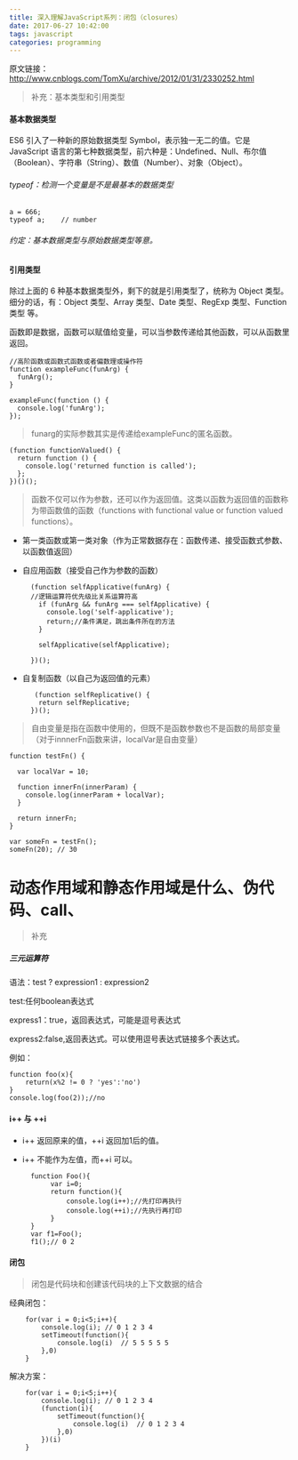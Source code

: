 ```yaml
---
title: 深入理解JavaScript系列：闭包（closures）
date: 2017-06-27 10:42:00
tags: javascript
categories: programming
---
```

原文链接：http://www.cnblogs.com/TomXu/archive/2012/01/31/2330252.html

>补充：基本类型和引用类型

#### 基本数据类型

ES6 引入了一种新的原始数据类型 Symbol，表示独一无二的值。它是 JavaScript 语言的第七种数据类型，前六种是：Undefined、Null、布尔值（Boolean）、字符串（String）、数值（Number）、对象（Object）。
###### typeof：检测一个变量是不是最基本的数据类型

	a = 666;
	typeof a;    // number 

<!-- more -->

###### 约定：基本数据类型与原始数据类型等意。

#### 引用类型

除过上面的 6 种基本数据类型外，剩下的就是引用类型了，统称为 Object 类型。细分的话，有：Object 类型、Array 类型、Date 类型、RegExp 类型、Function 类型 等。


函数即是数据，函数可以赋值给变量，可以当参数传递给其他函数，可以从函数里返回。

	//高阶函数或函数式函数或者偏数理或操作符
	function exampleFunc(funArg) {
	  funArg();
	}
	
	exampleFunc(function () {
	  console.log('funArg');
	});

>funarg的实际参数其实是传递给exampleFunc的匿名函数。


	(function functionValued() {
	  return function () {
	    console.log('returned function is called');
	  };
	})()();

>函数不仅可以作为参数，还可以作为返回值。这类以函数为返回值的函数称为带函数值的函数（functions with functional value or function valued functions）。

* 第一类函数或第一类对象（作为正常数据存在：函数传递、接受函数式参数、以函数值返回）
* 自应用函数（接受自己作为参数的函数）


		(function selfApplicative(funArg) {
		//逻辑运算符优先级比关系运算符高
		  if (funArg && funArg === selfApplicative) {
		    console.log('self-applicative');
		    return;//条件满足，跳出条件所在的方法
		  }
		
		  selfApplicative(selfApplicative);
		
		})();


* 自复制函数（以自己为返回值的元素）


		 (function selfReplicative() {
		  return selfReplicative;
		})();


>自由变量是指在函数中使用的，但既不是函数参数也不是函数的局部变量（对于innnerFn函数来讲，localVar是自由变量）

	function testFn() {
	
	  var localVar = 10;
	
	  function innerFn(innerParam) {
	    console.log(innerParam + localVar);
	  }
	
	  return innerFn;
	}
	
	var someFn = testFn();
	someFn(20); // 30
# 动态作用域和静态作用域是什么、伪代码、call、
>补充
##### 三元运算符
语法：test ? expression1 : expression2

test:任何boolean表达式

express1：true，返回表达式，可能是逗号表达式

express2:false,返回表达式。可以使用逗号表达式链接多个表达式。


例如：

	function foo(x){
		return(x%2 != 0 ? 'yes':'no') 
	}
	console.log(foo(2));//no

#### i++ 与 ++i
* i++ 返回原来的值，++i 返回加1后的值。
* i++ 不能作为左值，而++i 可以。


		function Foo(){
		     var i=0;
		     return function(){
		         console.log(i++);//先打印再执行
		         console.log(++i);//先执行再打印
		     }
		}
		var f1=Foo();
		f1();// 0 2

#### 闭包

>闭包是代码块和创建该代码块的上下文数据的结合

经典闭包：

		for(var i = 0;i<5;i++){
			console.log(i); // 0 1 2 3 4 
			setTimeout(function(){
				console.log(i)  // 5 5 5 5 5
			},0)
		}


解决方案：

		for(var i = 0;i<5;i++){
			console.log(i); // 0 1 2 3 4 
			(function(i){
				setTimeout(function(){
					console.log(i)  // 0 1 2 3 4
				},0)
			})(i)
		}
		
		
